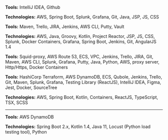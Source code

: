 
**Tools:** IntelliJ IDEA, Github

**Technologies:** AWS, Spring Boot, Splunk, Grafana, Git, Java, JSP, JS, CSS

**Tools:**  Maven, Trello, JIRA, Jenkins, AWS CLI, Putty, Vault

**Technologies:** AWS, Java, Groovy, Kotlin, Project Reactor, JSP, JS, CSS, Splunk, Docker Containers, Grafana, Spring Boot, Jenkins, Git, AngularJS 1.4

**Tools:** Squid-proxy, AWS Route 53, ECS, VPC, Jenkins, Trello, JIRA, Git, Maven, AWS CLI, Splunk, Grafana, Putty, Java, Python, AWS, proxy server, Http/Https, Docker Containers

**Tools:** HashiCorp Terraform, AWS DynamoDB, ECS, Qubole, Jenkins, Trello, Git, Maven, Splunk, Grafana, Testing Library (ReactJS), IntelliJ IDEA, Figma, Jest, Docker, SourceTree

**Technologies:** AWS, Spring Boot, Kotlin, Containers, ReactJS, TypeScript, TSX, SCSS

---

**Tools:** AWS DynamoDB

**Technologies:** Spring Boot 2.x, Kotlin 1.4, Java 11, Locust (Python load testing tool), Python